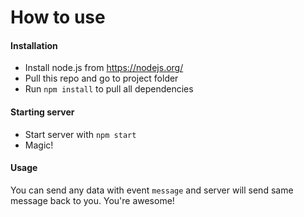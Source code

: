 # How to use

#### Installation

  - Install node.js from https://nodejs.org/
  - Pull this repo and go to project folder
  - Run `npm install` to pull all dependencies
 
#### Starting server
  - Start server with `npm start`
  - Magic!

#### Usage
You can send any data with event `message` and server will send same message back to you.
You're awesome!
